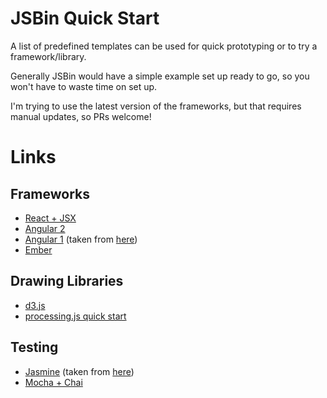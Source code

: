 # JSBin Quick Start
A list of predefined templates can be used for quick prototyping or to try a framework/library.
 
Generally JSBin would have a simple example set up ready to go, so you won't have to waste time on set up.

I'm trying to use the latest version of the frameworks, but that requires manual updates, so PRs welcome!

# Links

## Frameworks

* [React + JSX](http://react.jsbin.com/leguxukexe/1/edit?html,js,output) 
* [Angular 2](http://jsbin.com/xuhujezafo/edit?js,output) 
* [Angular 1](http://jsbin.com/runapezipo/edit?html,js,output) (taken from [here](https://gist.github.com/jtrussell/13a772d812053e2e76f8))
* [Ember](http://emberjs.jsbin.com/?html,css,js,output)

## Drawing Libraries

* [d3.js](http://jsbin.com/qelayamela/1/edit?js,output)
* [processing.js quick start](http://jsbin.com/kayofekuvu/1/edit?js,output)

## Testing 

* [Jasmine](http://jsbin.com/lixacuvojo/1/edit?html,js,output) (taken from [here](http://searls.github.io/jasmine-all/))
* [Mocha + Chai](http://jsbin.com/silixerexi/1/edit?js,output)
